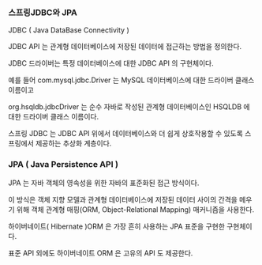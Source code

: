### 스프링JDBC와 JPA

JDBC ( Java DataBase Connectivity )

JDBC API 는 관계형 데이터베이스에 저장된 데이터에 접근하는 방법을 정의한다.

JDBC 드라이버는 특정 데이터베이스에 대한 JDBC API 의 구현체이다.

예를 들어 com.mysql.jdbc.Driver 는 MySQL 데이터베이스에 대한 드라이버 클래스 이름이고

org.hsqldb.jdbcDriver 는 순수 자바로 작성된 관계형 데이터베이스인 HSQLDB 에 대한 드라이버 클래스 이름이다.

스프링 JDBC 는 JDBC API 위에서 데이터베이스와 더 쉽게 상호작용할 수 있도록 스프링에서 제공하는 추상화 계층이다.

### JPA ( Java Persistence API )

JPA 는 자바 객체의 영속성을 위한 자바의 표준화된 접근 방식이다.

이 방식은 객체 지향 모델과 관계형 데이터베이스에 저장된 데이터 사이의 간격을 메우기 위해 객체 관계형 매핑(ORM, Object-Relational Mapping) 매커니즘을 사용한다.

하이버네이트( Hibernate )ORM 은 가장 흔히 사용하는 JPA 표준을 구현한 구현체이다.

표준 API 외에도 하이버네이트 ORM 은 고유의 API 도 제공한다.

